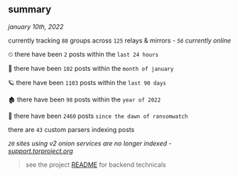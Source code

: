 
## summary
_january 10th, 2022_

currently tracking `88` groups across `125` relays & mirrors - _`56` currently online_

⏲ there have been `2` posts within the `last 24 hours`

🦈 there have been `102` posts within the `month of january`

🪐 there have been `1103` posts within the `last 90 days`

🏚 there have been `98` posts within the `year of 2022`

🦕 there have been `2460` posts `since the dawn of ransomwatch`

there are `43` custom parsers indexing posts

_`20` sites using v2 onion services are no longer indexed - [support.torproject.org](https://support.torproject.org/onionservices/v2-deprecation/)_

> see the project [README](https://github.com/thetanz/ransomwatch#ransomwatch--) for backend technicals

